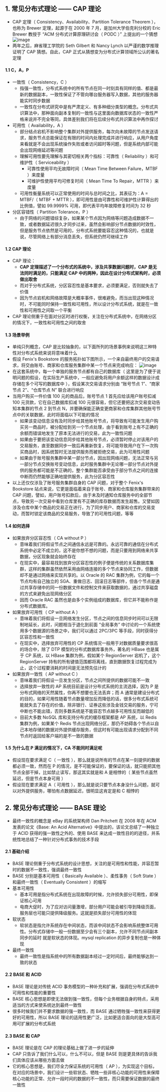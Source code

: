 ## 1. 常见分布式理论 —— CAP 理论

- CAP 定理（ Consistency、Availability、Partition Tolerance Theorem ），也称为 Brewer 定理，起源于在 2000 年 7 月，是加州大学伯克利分校的 Eric Brewer 教授于 “ACM 分布式计算原理研讨会（ PODC ）” 上提出的一个猜想
  ![image](https://github.com/user-attachments/assets/a812987f-ab6d-467a-88a4-6cc2bb6fba2f)
- 两年之后，麻省理工学院的 Seth Gilbert 和 Nancy Lynch 以严谨的数学推理证明了 CAP 猜想。自此，CAP 正式从猜想变为分布式计算领域所公认的著名定理

#### 1.1 C，A，P

- 一致性（ Consistency，C ）
  - 指强一致性，分布式系统中的所有节点在同一时刻具有同样的值、都是最新的数据副本，一致性保证了不管向哪台服务器写入数据，其他的服务器能实时同步数据
  - 一致性在分布式研究中是有严肃定义、有多种细分类型的概念。分布式共识算法中，那种面向副本复制的一致性与这里面向数据库状态的一致性严格来说并不完全等同，具体差别我们将在后续分布式共识算法中再作探讨
- 可用性（ Availability，A ）
  - 部分结点宕机不影响整个集群对外提供服务，每次向未故障的节点发送请求，服务节点总能保证在有限的时间内处理完成并进行响应，从用户角度来看就是不会出现系统操作失败或者访问超时等问题，但是系统内部可能会出现网络延迟等问题
  - 理解可用性要先理解与其密切相关两个指标：可靠性（ Reliability ）和可维护性（ Serviceability ）
    - 可靠性使用平均无故障时间（ Mean Time Between Failure，MTBF ）来度量
    - 可维护性使用平均可修复时间（ Mean Time To Repair，MTTR ）来度量
  - 可用性衡量系统可以正常使用的时间与总时间之比，其表征为：A = MTBF/（ MTBF + MTTR ），即可用性是由可靠性和可维护性计算得出的比例值，譬如 99.9999% 可用，即代表平均年故障修复时间为 32 秒
- 分区容错性（ Partition Tolerance，P ）
  - 由于网络的问题错综复杂，如果某个节点因为网络等问题造成数据不一致，或者数据延迟很久才同步过来，虽然会影响部分节点数据的时效性，但是服务节点依然是可用的，分布式系统要能容忍这种情况的，也就是说，尽管网络上有部分消息丢失，但系统仍然可继续工作

#### 1.2 CAP 理论

- CAP 理论：
  - **CAP 定理描述了一个分布式的系统中，涉及共享数据问题时，CAP 是无法同时满足的，只能满足 CAP 中的两种，因此在设计分布式架构时，必须做出取舍**
  - 而对于分布式系统，分区容忍性是基本要求，必须要满足，否则就失去了价值
  - 因为节点宕机和网络故障是大概率事件，很难避免，而当出现这种情况时，不可能同时保持一致性和可用性，所以设计分布式系统，就是在一致性和可用性之间取一个平衡
- CAP 理论侧重于在面对分区时进行权衡，关注在分布式系统中，在网络分区的情况下，一致性和可用性之间的取舍

#### 1.3 场景举例

- 单纯只列概念，CAP 是比较抽象的，以下面所列的场景事例来说明这三种特性对分布式系统来说将意味着什么
- 假设 Fenix's Bookstore 的服务拓扑如下图所示，一个来自最终用户的交易请求，将交由账号、商家和仓库服务集群中某一个节点来完成响应：
  ![image](https://github.com/user-attachments/assets/e8bd7e89-f8a9-4246-ba77-5a7786a3460e)
- 在这套系统中，每一个单独的服务节点都有自己的数据库（ 这里是为了便于说明问题的假设，在实际生产系统中，一般应避免将用户余额这样的数据设计成存储在多个可写的数据库中 ），假设某次交易请求分别由 “账号节点 1”、“商家节点 2”、“仓库节点 N” 联合进行响应
- 当用户购买一件价值 100 元的商品后，账号节点 1 首先应给该用户账号扣减 100 元货款，它在自己数据库扣减 100 元很容易，但它还要把这次交易变动告知本集群的节点 2 到节点 N，并要确保能正确变更商家和仓库集群其他账号节点中的关联数据，此时将面临以下可能的情况
  - 如果该变动信息没有及时同步给其他账号节点，将导致有可能发生用户购买另一商品时，被分配给到另一个节点处理，由于看到账号上有不正确的余额而错误地发生了原本无法进行的交易，此为一致性问题
  - 如果由于要把该变动信息同步给其他账号节点，必须暂时停止对该用户的交易服务，直至数据同步一致后再重新恢复，将可能导致用户在下一次购买商品时，因系统暂时无法提供服务而被拒绝交易，此为可用性问题
  - 如果由于账号服务集群中某一部分节点，因出现网络问题，无法正常与另一部分节点交换账号变动信息，此时服务集群中无论哪一部分节点对外提供的服务都可能是不正确的，整个集群能否承受由于部分节点之间的连接中断而仍然能够正确地提供服务，此为分区容忍性
- 以上还仅仅涉及了账号服务集群自身的 CAP 问题，对于整个 Fenix's Bookstore 站点来说，它更是面临着来自于账号、商家和仓库服务集群带来的 CAP 问题，譬如，用户账号扣款后，由于未及时通知仓库服务中的全部节点，导致另一次交易中看到仓库里有不正确的库存数据而发生超售。又譬如因涉及仓库中某个商品的交易正在进行，为了同步用户、商家和仓库的交易变动，而暂时锁定该商品的交易服务，导致了的可用性问题，等等

#### 1.4 如何选择

- 如果放弃分区容忍性（ CA without P ）
  - 意味着我们将假设节点之间通信永远是可靠的。永远可靠的通信在分布式系统中必定不成立的，这不是你想不想的问题，而是只要用到网络来共享数据，分区现象就会始终存在
  - 在现实中，最容易找到放弃分区容忍性的例子便是传统的关系数据库集群，这样的集群虽然依然采用由网络连接的多个节点来协同工作，但数据却不是通过网络来实现共享的。以 Oracle 的 RAC 集群为例，它的每一个节点均有自己独立的 SGA、重做日志、回滚日志等部件，但各个节点是通过共享存储中的同一份数据文件和控制文件来获取数据的，通过共享磁盘的方式来避免出现网络分区
  - 因而 Oracle RAC 虽然也是由多个实例组成的数据库，但它并不能称作是分布式数据库。
- 如果放弃可用性（ CP without A ）
  - 意味着我们将假设一旦网络发生分区，节点之间的信息同步时间可以无限制地延长，此时，问题相当于退化到前面 “全局事务” 中讨论的一个系统使用多个数据源的场景之中，我们可以通过 2PC/3PC 等手段，同时获得分区容忍性和一致性
  - 在现实中，选择放弃可用性的 CP 系统情况一般用于对数据质量要求很高的场合中，除了 DTP 模型的分布式数据库事务外，著名的 HBase 也是属于 CP 系统，以 HBase 集群为例，假如某个 RegionServer 宕机了，这个 RegionServer 持有的所有键值范围都将离线，直到数据恢复过程完成为止，这个过程要消耗的时间是无法预先估计的
- 如果放弃一致性（ AP without C ）
  - 意味着我们将假设一旦发生分区，节点之间所提供的数据可能不一致
  - 选择放弃一致性的 AP 系统目前是设计分布式系统的主流选择，因为 P 是分布式网络的天然属性，你再不想要也无法丢弃；而 A 通常是建设分布式的目的，如果可用性随着节点数量增加反而降低的话，很多分布式系统可能就失去了存在的价值，除非银行、证券这些涉及金钱交易的服务，宁可中断也不能出错，否则多数系统是不能容忍节点越多可用性反而越低的
  - 目前大多数 NoSQL 库和支持分布式的缓存框架都是 AP 系统，以 Redis 集群为例，如果某个 Redis 节点出现网络分区，那仍不妨碍各个节点以自己本地存储的数据对外提供缓存服务，但这时有可能出现请求分配到不同节点时返回给客户端的是不一致的数据

#### 1.5 为什么在 P 满足的情况下，CA 不能同时满足呢

- 假设现在要求满足 C（ 一致性 ），那么就是说所有的节点在某一刻提供的数据都必须一致，然而在 P 的情况，是不可能保证的，要保证的话，就只能把其他节点全部干掉，比如禁止读写，那这其实就是和 A 是相悖的（ 某些节点虽然延迟，但是节点本身可用 ）
- 假设现在要求满足 A（ 可用性 ），那么就是说只要节点本身没什么问题，就可以对外提供服务，哪怕有点数据延迟，很明显这肯定是和 C 相悖的

## 2. 常见分布式理论 —— BASE 理论

- 最终一致性的概念是 eBay 的系统架构师 Dan Pritchett 在 2008 年在 ACM 发表的论文《Base: An Acid Alternative》中提出的，该论文总结了一种独立于 ACID 获得的强一致性之外的、使用 BASE 来达成一致性目的的途径，并系统性地总结了一种针对分布式事务的技术手段

#### 2.1 基础介绍

- BASE 理论侧重于分布式系统的设计思想，关注的是可用性和性能，并容忍暂时的数据不一致性，强调最终一致性
- BASE 分别是基本可用性（ Basically Available ）、柔性事务（ Soft State ）和最终一致性（ Eventually Consistent ）的缩写
- 基本可用性
  - 基本可用是指分布式系统在出现故障的时候，允许损失部分可用性，即保证核心可用
  - 电商大促时，为了应对访问量激增，部分用户可能会被引导到降级页面，服务层也可能只提供降级服务。这就是损失部分可用性的体现
- 软状态
  - 软状态是指允许系统存在中间状态，而该中间状态不会影响系统整体可用性。分布式存储中一般一份数据至少会有三个副本，允许不同节点间副本同步的延时 就是软状态的体现。mysql replication 的异步复制也是一种体现
- 最终一致性
  - 最终一致性是指系统中的所有数据副本经过一定时间后，最终能够达到一致的状态

#### 2.2 BASE 和 ACID

- BASE 理论是对传统 ACID 事务模型的一种补充和扩展，强调在分布式系统中可用性和性能的重要性
- BASE 核心思想是即使无法做到强一致性，但每个业务根据自身的特点，采用适当的方式来使系统达到最终一致性
- 很多时候我们并不要求数据的强一致性，而 BASE 通过牺牲强一致性来获得更好的可用性，所以 BASE 理论的适用性更广泛，比如更适合面向的是大型高可用可扩展的分布式系统

#### 2.3 BASE 和 CAP

- BASE 理论是在 CAP 的理论基础上做了进一步的延伸
- CAP 只告诉了我们什么可以，什么不可以，但是 BASE 则是更具体的告诉我们具体应该从哪些方面去做
- 它的核心思想是，我们尽全力保证系统的可用性（ AP ），为实现这个目标，在对应的场景中，我们设计一些软状态、牺牲一些非核心功能的可用性来保障核心功能的正常、允许一段时间的数据的不一致性，而只需要保证数据的最终一致性
